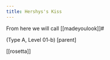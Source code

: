 ```yaml
---
title: Hershys's Kiss
---
```


From here we will call [[madeyoulook]]#

(Type A, Level 01-b) [parent]

[[rosetta]]
